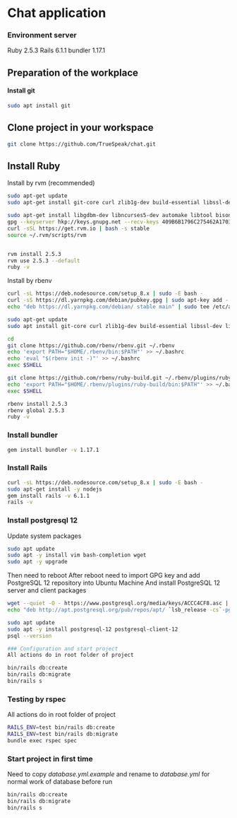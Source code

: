 # Chat application
### Environment server

Ruby 2.5.3
Rails 6.1.1
bundler 1.17.1

## Preparation of the workplace
#### Install git
````bash
sudo apt install git
````
## Clone project in your workspace
````bash
git clone https://github.com/TrueSpeak/chat.git
````

## Install Ruby
Install by rvm (recommended)
````bash
sudo apt-get update
sudo apt-get install git-core curl zlib1g-dev build-essential libssl-dev libreadline-dev libyaml-dev libsqlite3-dev sqlite3 libxml2-dev libxslt1-dev libcurl4-openssl-dev python-software-properties libffi-dev nodejs

sudo apt-get install libgdbm-dev libncurses5-dev automake libtool bison libffi-dev
gpg --keyserver hkp://keys.gnupg.net --recv-keys 409B6B1796C275462A1703113804BB82D39DC0E3
curl -sSL https://get.rvm.io | bash -s stable
source ~/.rvm/scripts/rvm


rvm install 2.5.3
rvm use 2.5.3 --default
ruby -v
````
Install by rbenv
````bash
curl -sL https://deb.nodesource.com/setup_8.x | sudo -E bash -
curl -sS https://dl.yarnpkg.com/debian/pubkey.gpg | sudo apt-key add -
echo "deb https://dl.yarnpkg.com/debian/ stable main" | sudo tee /etc/apt/sources.list.d/yarn.list

sudo apt-get update
sudo apt install git-core curl zlib1g-dev build-essential libssl-dev libreadline-dev libyaml-dev libsqlite3-dev sqlite3 libxml2-dev libxslt1-dev libcurl4-openssl-dev python-software-properties libffi-dev nodejs yarn

cd
git clone https://github.com/rbenv/rbenv.git ~/.rbenv
echo 'export PATH="$HOME/.rbenv/bin:$PATH"' >> ~/.bashrc
echo 'eval "$(rbenv init -)"' >> ~/.bashrc
exec $SHELL

git clone https://github.com/rbenv/ruby-build.git ~/.rbenv/plugins/ruby-build
echo 'export PATH="$HOME/.rbenv/plugins/ruby-build/bin:$PATH"' >> ~/.bashrc
exec $SHELL

rbenv install 2.5.3
rbenv global 2.5.3
ruby -v
````

### Install bundler

```bash
gem install bundler -v 1.17.1
```

### Install Rails

```bash
curl -sL https://deb.nodesource.com/setup_8.x | sudo -E bash -
sudo apt-get install -y nodejs
gem install rails -v 6.1.1
rails -v
```

### Install postgresql 12

Update system packages
```bash
sudo apt update
sudo apt -y install vim bash-completion wget
sudo apt -y upgrade
```
Then need to reboot
After reboot need to import GPG key and add PostgreSQL 12 repository into Ubuntu Machine
And install PostgreSQL 12 server and client packages

```bash
wget --quiet -O - https://www.postgresql.org/media/keys/ACCC4CF8.asc | sudo apt-key add -
echo "deb http://apt.postgresql.org/pub/repos/apt/ `lsb_release -cs`-pgdg main" |sudo tee  /etc/apt/sources.list.d/pgdg.list

sudo apt update
sudo apt -y install postgresql-12 postgresql-client-12
psql --version

### Configuration and start project
All actions do in root folder of project

bin/rails db:create
bin/rails db:migrate
bin/rails s
```

### Testing by rspec
All actions do in root folder of project

```bash
RAILS_ENV=test bin/rails db:create
RAILS_ENV=test bin/rails db:migrate
bundle exec rspec spec
```

### Start project in first time
Need to copy *database.yml.example* and rename to *database.yml* for
normal work of database before run

```bash
bin/rails db:create
bin/rails db:migrate
bin/rails s
```

